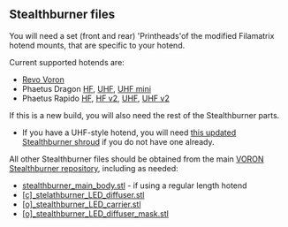 
## Stealthburner files

You will need a set (front and rear) 'Printheads'of the modified Filamatrix hotend mounts, that are specific to your hotend.

Current supported hotends are:

- [Revo Voron](https://github.com/thunderkeys/FilamAtrix/tree/main/STLs/Stealthburner/Printheads/revo_voron)
- Phaetus Dragon [HF](https://github.com/thunderkeys/FilamAtrix/tree/main/STLs/Stealthburner/Printheads/dragon_hf), [UHF](https://github.com/thunderkeys/FilamAtrix/tree/main/STLs/Stealthburner/Printheads/dragon_uhf), [UHF mini](https://github.com/thunderkeys/FilamAtrix/tree/main/STLs/Stealthburner/Printheads/dragon_uhf_mini)
- Phaetus Rapido [HF](https://github.com/thunderkeys/FilamAtrix/tree/main/STLs/Stealthburner/Printheads/rapido_hf), [HF v2](https://github.com/thunderkeys/FilamAtrix/tree/main/STLs/Stealthburner/Printheads/rapido_hf_v2), [UHF](https://github.com/thunderkeys/FilamAtrix/tree/main/STLs/Stealthburner/Printheads/rapido_uhf), [UHF v2](https://github.com/thunderkeys/FilamAtrix/tree/main/STLs/Stealthburner/Printheads/rapido_uhf_v2)

If this is a new build, you will also need the rest of the Stealthburner parts.

- If you have a UHF-style hotend, you will need [this updated Stealthburner shroud](https://github.com/thunderkeys/FilamAtrix/blob/main/STLs/Stealthburner/stealthburner_main_body_uhf.stl) if you do not have one already.

All other Stealthburner files should be obtained from the main [VORON Stealthburner repository](https://github.com/VoronDesign/Voron-Stealthburner/), including as needed:

- [stealthburner_main_body.stl](https://github.com/VoronDesign/Voron-Stealthburner/blob/main/STLs/Stealthburner/%5Ba%5D_stealthburner_main_body.stl) - if using a regular length hotend
- [\[c\]\_stelathburner_LED_diffuser.stl](https://github.com/VoronDesign/Voron-Stealthburner/blob/main/STLs/Stealthburner/%5Bc%5D_stealthburner_LED_diffuser.stl)
- [\[o\]\_stealthburner_LED_carrier.stl](https://github.com/VoronDesign/Voron-Stealthburner/blob/main/STLs/Stealthburner/%5Bo%5D_stealthburner_LED_carrier.stl)
- [\[o\]\_stealthburner_LED_diffuser_mask.stl](https://github.com/VoronDesign/Voron-Stealthburner/blob/main/STLs/Stealthburner/%5Bo%5D_stealthburner_LED_diffuser_mask.stl)

